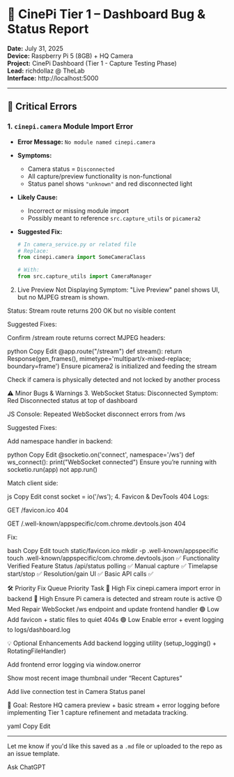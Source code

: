 # 🐞 CinePi Tier 1 – Dashboard Bug & Status Report

**Date:** July 31, 2025  
**Device:** Raspberry Pi 5 (8GB) + HQ Camera  
**Project:** CinePi Dashboard (Tier 1 - Capture Testing Phase)  
**Lead:** richdollaz @ TheLab  
**Interface:** http://localhost:5000

---

## 🔴 Critical Errors

### 1. `cinepi.camera` Module Import Error

- **Error Message:** `No module named cinepi.camera`
- **Symptoms:**  
  - Camera status = `Disconnected`  
  - All capture/preview functionality is non-functional  
  - Status panel shows `"unknown"` and red disconnected light

- **Likely Cause:**  
  - Incorrect or missing module import  
  - Possibly meant to reference `src.capture_utils` or `picamera2`

- **Suggested Fix:**
  ```python
  # In camera_service.py or related file
  # Replace:
  from cinepi.camera import SomeCameraClass

  # With:
  from src.capture_utils import CameraManager


2. Live Preview Not Displaying
Symptom: "Live Preview" panel shows UI, but no MJPEG stream is shown.

Status: Stream route returns 200 OK but no visible content

Suggested Fixes:

Confirm /stream route returns correct MJPEG headers:

python
Copy
Edit
@app.route("/stream")
def stream():
    return Response(gen_frames(), mimetype='multipart/x-mixed-replace; boundary=frame')
Ensure picamera2 is initialized and feeding the stream

Check if camera is physically detected and not locked by another process

⚠️ Minor Bugs & Warnings
3. WebSocket Status: Disconnected
Symptom: Red Disconnected status at top of dashboard

JS Console: Repeated WebSocket disconnect errors from /ws

Suggested Fixes:

Add namespace handler in backend:

python
Copy
Edit
@socketio.on('connect', namespace='/ws')
def ws_connect():
    print("WebSocket connected")
Ensure you’re running with socketio.run(app) not app.run()

Match client side:

js
Copy
Edit
const socket = io('/ws');
4. Favicon & DevTools 404
Logs:

GET /favicon.ico 404

GET /.well-known/appspecific/com.chrome.devtools.json 404

Fix:

bash
Copy
Edit
touch static/favicon.ico
mkdir -p .well-known/appspecific
touch .well-known/appspecific/com.chrome.devtools.json
✅ Functionality Verified
Feature	Status
/api/status polling	✅
Manual capture	✅
Timelapse start/stop	✅
Resolution/gain UI	✅
Basic API calls	✅

🛠 Priority Fix Queue
Priority	Task
🔴 High	Fix cinepi.camera import error in backend
🔴 High	Ensure Pi camera is detected and stream route is active
🟡 Med	Repair WebSocket /ws endpoint and update frontend handler
🟢 Low	Add favicon + static files to quiet 404s
🟢 Low	Enable error + event logging to logs/dashboard.log

💡 Optional Enhancements
Add backend logging utility (setup_logging() + RotatingFileHandler)

Add frontend error logging via window.onerror

Show most recent image thumbnail under “Recent Captures”

Add live connection test in Camera Status panel

🎯 Goal: Restore HQ camera preview + basic stream + error logging before implementing Tier 1 capture refinement and metadata tracking.

yaml
Copy
Edit

---

Let me know if you'd like this saved as a `.md` file or uploaded to the repo as an issue template.






Ask ChatGPT

